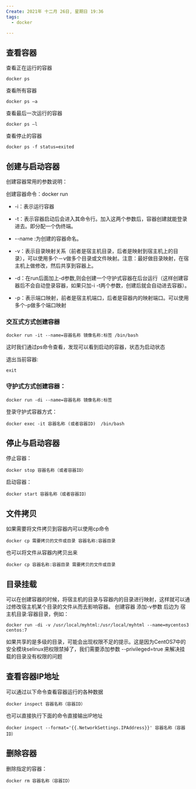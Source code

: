 ```yaml
---
Create: 2021年 十二月 26日, 星期日 19:36
tags: 
  - docker

---
```

## 查看容器

查看正在运行的容器

```
docker ps
```

查看所有容器
```
docker ps –a
```

查看最后一次运行的容器

```
docker ps –l
```

查看停止的容器

```
docker ps -f status=exited
```

## 创建与启动容器

创建容器常用的参数说明：

创建容器命令：docker run

- -i：表示运行容器

- -t：表示容器启动后会进入其命令行。加入这两个参数后，容器创建就能登录进去。即分配一个伪终端。

- --name :为创建的容器命名。

- -v：表示目录映射关系（前者是宿主机目录，后者是映射到宿主机上的目录），可以使用多个－v做多个目录或文件映射。注意：最好做目录映射，在宿主机上做修改，然后共享到容器上。

- -d：在run后面加上-d参数,则会创建一个守护式容器在后台运行（这样创建容器后不会自动登录容器，如果只加-i -t两个参数，创建后就会自动进去容器）。

- -p：表示端口映射，前者是宿主机端口，后者是容器内的映射端口。可以使用多个-p做多个端口映射

### 交互式方式创建容器

```
docker run -it --name=容器名称 镜像名称:标签 /bin/bash
```

这时我们通过ps命令查看，发现可以看到启动的容器，状态为启动状态  

退出当前容器:

```
exit
```

### 守护式方式创建容器：

```
docker run -di --name=容器名称 镜像名称:标签
```

登录守护式容器方式：

```
docker exec -it 容器名称 (或者容器ID)  /bin/bash
```

## 停止与启动容器

停止容器：

```
docker stop 容器名称（或者容器ID）
```

启动容器：

```
docker start 容器名称（或者容器ID）
```

## 文件拷贝

如果需要将文件拷贝到容器内可以使用cp命令

```
docker cp 需要拷贝的文件或目录 容器名称:容器目录
```

也可以将文件从容器内拷贝出来

```
docker cp 容器名称:容器目录 需要拷贝的文件或目录
```

## 目录挂载

可以在创建容器的时候，将宿主机的目录与容器内的目录进行映射，这样就可以通过修改宿主机某个目录的文件从而去影响容器。
创建容器 添加-v参数 后边为   宿主机目录:容器目录，例如：

```
docker run -di -v /usr/local/myhtml:/usr/local/myhtml --name=mycentos3 centos:7
```

如果共享的是多级的目录，可能会出现权限不足的提示。这是因为CentOS7中的安全模块selinux把权限禁掉了，我们需要添加参数  --privileged=true  来解决挂载的目录没有权限的问题

## 查看容器IP地址

可以通过以下命令查看容器运行的各种数据

```
docker inspect 容器名称（容器ID） 
```

也可以直接执行下面的命令直接输出IP地址

```
docker inspect --format='{{.NetworkSettings.IPAddress}}' 容器名称（容器ID）
```

## 删除容器 

删除指定的容器：

```
docker rm 容器名称（容器ID）
```






